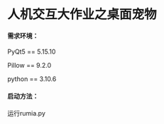 # 人机交互大作业之桌面宠物

#### 需求环境：

PyQt5 == 5.15.10

Pillow == 9.2.0

python == 3.10.6



#### 启动方法：

运行rumia.py
